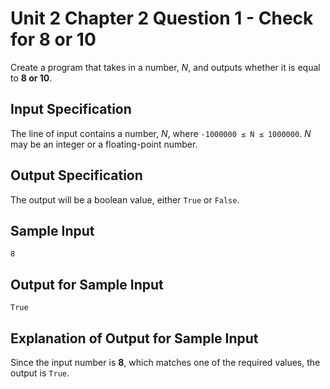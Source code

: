 # Unit 2 Chapter 2 Question 1 - Check for 8 or 10  
Create a program that takes in a number, *N*, and outputs whether it is equal to **8 or 10**.  

## Input Specification  
The line of input contains a number, *N*, where `-1000000 ≤ N ≤ 1000000`. *N* may be an integer or a floating-point number.  

## Output Specification  
The output will be a boolean value, either `True` or `False`.  

## Sample Input

```
8
```

## Output for Sample Input

```
True
```

## Explanation of Output for Sample Input  
Since the input number is **8**, which matches one of the required values, the output is `True`.